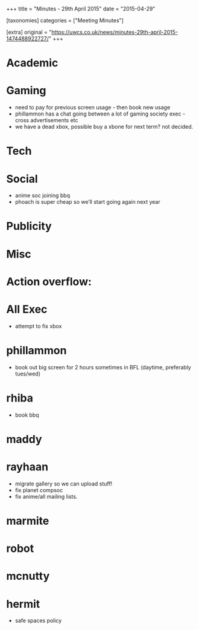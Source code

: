 +++
title = "Minutes - 29th April 2015"
date = "2015-04-29"

[taxonomies]
categories = ["Meeting Minutes"]

[extra]
original = "https://uwcs.co.uk/news/minutes-29th-april-2015-1474488922727/"
+++

# Academic

# Gaming

  - need to pay for previous screen usage - then book new usage
  - phillammon has a chat going between a lot of gaming society exec - cross advertisements etc
  - we have a dead xbox, possible buy a xbone for next term? not decided.

# Tech

# Social

  - anime soc joining bbq
  - phoach is super cheap so we’ll start going again next year

# Publicity

# Misc

# Action overflow:

# All Exec

  - attempt to fix xbox

# phillammon

  - book out big screen for 2 hours sometimes in BFL (daytime, preferably tues/wed)

# rhiba

  - book bbq

# maddy

# rayhaan

  - migrate gallery so we can upload stuff\!
  - fix planet compsoc
  - fix anime/all mailing lists.

# marmite

# robot

# mcnutty

# hermit

  - safe spaces policy
